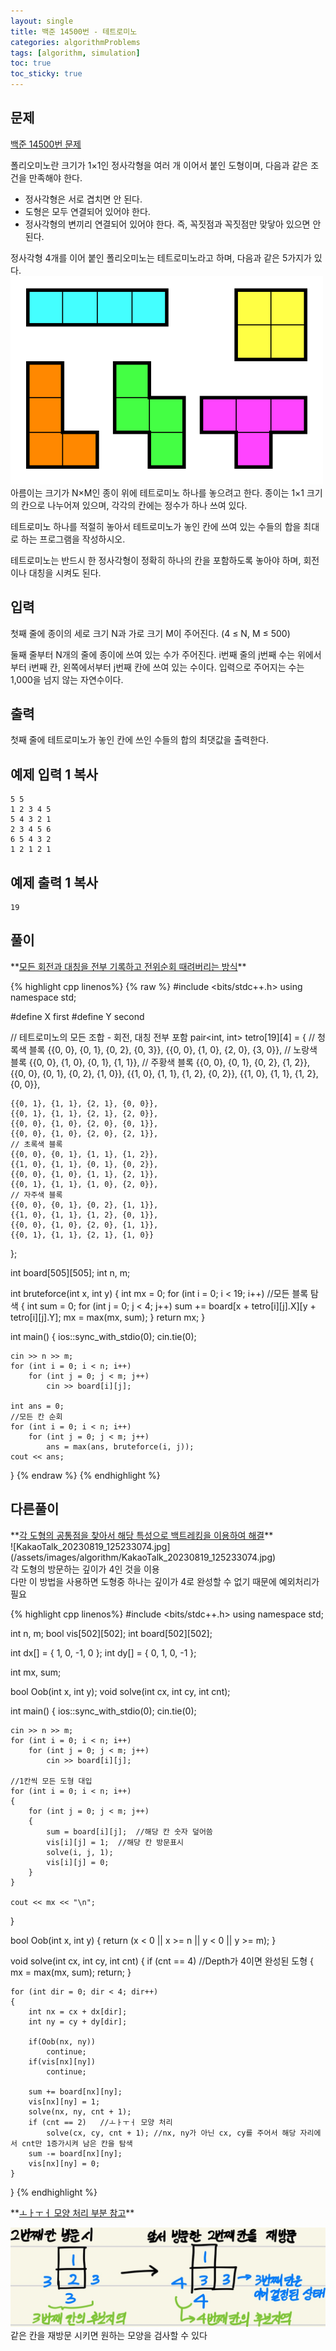 ```yaml
---
layout: single
title: 백준 14500번 - 테트로미노
categories: algorithmProblems
tags: [algorithm, simulation]
toc: true
toc_sticky: true
---
```


## 문제
[백준 14500번 문제](https://www.acmicpc.net/problem/14500) <br>

폴리오미노란 크기가 1×1인 정사각형을 여러 개 이어서 붙인 도형이며, 다음과 같은 조건을 만족해야 한다.

- 정사각형은 서로 겹치면 안 된다.
- 도형은 모두 연결되어 있어야 한다.
- 정사각형의 변끼리 연결되어 있어야 한다. 즉, 꼭짓점과 꼭짓점만 맞닿아 있으면 안 된다.

정사각형 4개를 이어 붙인 폴리오미노는 테트로미노라고 하며, 다음과 같은 5가지가 있다.
![14500_p_1.png](/assets/images/algorithm/14500_p_1.png) <br>
아름이는 크기가 N×M인 종이 위에 테트로미노 하나를 놓으려고 한다. 종이는 1×1 크기의 칸으로 나누어져 있으며, 각각의 칸에는 정수가 하나 쓰여 있다.

테트로미노 하나를 적절히 놓아서 테트로미노가 놓인 칸에 쓰여 있는 수들의 합을 최대로 하는 프로그램을 작성하시오.

테트로미노는 반드시 한 정사각형이 정확히 하나의 칸을 포함하도록 놓아야 하며, 회전이나 대칭을 시켜도 된다.

## 입력

첫째 줄에 종이의 세로 크기 N과 가로 크기 M이 주어진다. (4 ≤ N, M ≤ 500)

둘째 줄부터 N개의 줄에 종이에 쓰여 있는 수가 주어진다. i번째 줄의 j번째 수는 위에서부터 i번째 칸, 왼쪽에서부터 j번째 칸에 쓰여 있는 수이다. 입력으로 주어지는 수는 1,000을 넘지 않는 자연수이다.

## 출력

첫째 줄에 테트로미노가 놓인 칸에 쓰인 수들의 합의 최댓값을 출력한다.

## 예제 입력 1 복사

```
5 5
1 2 3 4 5
5 4 3 2 1
2 3 4 5 6
6 5 4 3 2
1 2 1 2 1
```

## 예제 출력 1 복사

```
19
```

## 풀이

<div class="notice--warning" markdown="1">
**<u>모든 회전과 대칭을 전부 기록하고 전위순회 때려버리는 방식</u>**
</div>

{% highlight cpp linenos%}
{% raw %}
#include <bits/stdc++.h>
using namespace std;

#define X first
#define Y second

// 테트로미노의 모든 조합 - 회전, 대칭 전부 포함
pair<int, int> tetro[19][4] = 
{
	// 청록색 블록
	{{0, 0}, {0, 1}, {0, 2}, {0, 3}},
	{{0, 0}, {1, 0}, {2, 0}, {3, 0}},
	// 노랑색 블록
	{{0, 0}, {1, 0}, {0, 1}, {1, 1}},
	// 주황색 블록
	{{0, 0}, {0, 1}, {0, 2}, {1, 2}},
	{{0, 0}, {0, 1}, {0, 2}, {1, 0}},
	{{1, 0}, {1, 1}, {1, 2}, {0, 2}},
	{{1, 0}, {1, 1}, {1, 2}, {0, 0}},

	{{0, 1}, {1, 1}, {2, 1}, {0, 0}},
	{{0, 1}, {1, 1}, {2, 1}, {2, 0}},
	{{0, 0}, {1, 0}, {2, 0}, {0, 1}},
	{{0, 0}, {1, 0}, {2, 0}, {2, 1}},
	// 초록색 블록
	{{0, 0}, {0, 1}, {1, 1}, {1, 2}},
	{{1, 0}, {1, 1}, {0, 1}, {0, 2}},
	{{0, 0}, {1, 0}, {1, 1}, {2, 1}},
	{{0, 1}, {1, 1}, {1, 0}, {2, 0}},
	// 자주색 블록
	{{0, 0}, {0, 1}, {0, 2}, {1, 1}},
	{{1, 0}, {1, 1}, {1, 2}, {0, 1}},
	{{0, 0}, {1, 0}, {2, 0}, {1, 1}},
	{{0, 1}, {1, 1}, {2, 1}, {1, 0}} 
};

int board[505][505];
int n, m;

int bruteforce(int x, int y) 
{
	int mx = 0;
	for (int i = 0; i < 19; i++)	//모든 블록 탐색
	{
		int sum = 0;
		for (int j = 0; j < 4; j++)
			sum += board[x + tetro[i][j].X][y + tetro[i][j].Y];
		mx = max(mx, sum);
	}
	return mx;
}

int main() 
{
	ios::sync_with_stdio(0);
	cin.tie(0);

	cin >> n >> m;
	for (int i = 0; i < n; i++)
		for (int j = 0; j < m; j++)
			cin >> board[i][j];

	int ans = 0;
	//모든 칸 순회
	for (int i = 0; i < n; i++)
		for (int j = 0; j < m; j++)
			ans = max(ans, bruteforce(i, j));
	cout << ans;
}
{% endraw %}
{% endhighlight %}

## 다른풀이

<div class="notice--warning" markdown="1">
**<u>각 도형의 공통점을 찾아서 해당 특성으로 백트레킹을 이용하여 해결</u>** <br>
![KakaoTalk_20230819_125233074.jpg](/assets/images/algorithm/KakaoTalk_20230819_125233074.jpg) <br>
각 도형의 방문하는 깊이가 4인 것을 이용 <br>
다만 이 방법을 사용하면 도형중 하나는 깊이가 4로 완성할 수 없기 때문에 예외처리가 필요
</div>

{% highlight cpp linenos%}
#include <bits/stdc++.h>
using namespace std;

int n, m;
bool vis[502][502];
int board[502][502];

int dx[] = { 1, 0, -1, 0 };
int dy[] = { 0, 1, 0, -1 };

int mx, sum;

bool Oob(int x, int y);
void solve(int cx, int cy, int cnt);

int main()
{
	ios::sync_with_stdio(0);
	cin.tie(0);

	cin >> n >> m;
	for (int i = 0; i < n; i++)
		for (int j = 0; j < m; j++)
			cin >> board[i][j];

	//1칸씩 모든 도형 대입
	for (int i = 0; i < n; i++)
	{
		for (int j = 0; j < m; j++)
		{
			sum = board[i][j];	//해당 칸 숫자 덮어씀
			vis[i][j] = 1;	//해당 칸 방문표시
			solve(i, j, 1);
			vis[i][j] = 0;
		}
	}

	cout << mx << "\n";
}

bool Oob(int x, int y)
{
	return (x < 0 || x >= n || y < 0 || y >= m);
}

void solve(int cx, int cy, int cnt)
{
	if (cnt == 4)	//Depth가 4이면 완성된 도형
	{
		mx = max(mx, sum);
		return;
	}

	for (int dir = 0; dir < 4; dir++)
	{
		int nx = cx + dx[dir];
		int ny = cy + dy[dir];
		
		if(Oob(nx, ny))
			continue;
		if(vis[nx][ny])
			continue;

		sum += board[nx][ny];
		vis[nx][ny] = 1;
		solve(nx, ny, cnt + 1);
		if (cnt == 2)	//ㅗㅏㅜㅓ 모양 처리
			solve(cx, cy, cnt + 1);	//nx, ny가 아닌 cx, cy를 주어서 해당 자리에서 cnt만 1증가시켜 남은 칸을 탐색
		sum -= board[nx][ny];
		vis[nx][ny] = 0;
	}
}
{% endhighlight %}

<div class="notice--info" markdown="1">
**<u>ㅗㅏㅜㅓ 모양 처리 부분 참고</u>** <br>

![KakaoTalk_20230819_125303939.jpg](/assets/images/algorithm/KakaoTalk_20230819_125303939.jpg) <br>
같은 칸을 재방문 시키면 원하는 모양을 검사할 수 있다
</div>